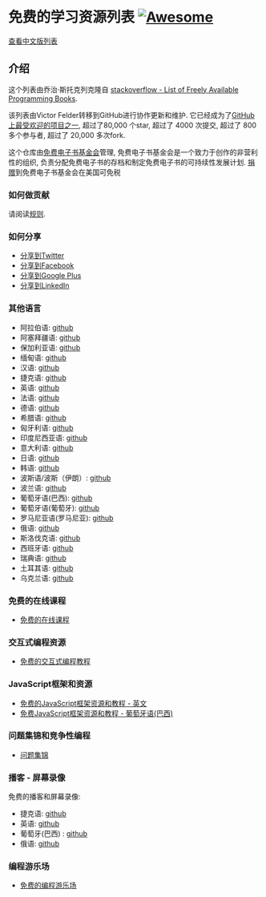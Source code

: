 # 免费的学习资源列表 [![Awesome](https://cdn.rawgit.com/sindresorhus/awesome/d7305f38d29fed78fa85652e3a63e154dd8e8829/media/badge.svg)](https://github.com/sindresorhus/awesome)

[查看中文版列表](/free-programming-books-zh.md)

## 介绍
这个列表由乔治·斯托克列克隆自 [stackoverflow - List of Freely Available Programming Books](http://web.archive.org/web/20130824154208/http://stackoverflow.com/a/392926). 

该列表由Victor Felder转移到GitHub进行协作更新和维护. 它已经成为了[GitHub上最受欢迎的项目之一](https://octoverse.github.com/), 超过了80,000 个star, 超过了 4000 次提交, 超过了 800 多个参与者, 超过了 20,000 多次fork.

这个仓库由[免费电子书基金会](https://ebookfoundation.org)管理, 免费电子书基金会是一个致力于创作的非营利性的组织, 负责分配免费电子书的存档和制定免费电子书的可持续性发展计划. [捐赠](https://ebookfoundation.org/contributions.html)到免费电子书基金会在美国可免税

### 如何做贡献

请阅读[规则](/CONTRIBUTING.md).

### 如何分享
+ [分享到Twitter](http://twitter.com/home?status=https://github.com/EbookFoundation/free-programming-books%0AFree%20Programming%20Books)
+ [分享到Facebook](http://www.facebook.com/sharer/sharer.php?s=100&p[url]=https://github.com/EbookFoundation/free-programming-books&p[images][0]=&p[title]=Free%20Programming%20Books&p[summary]=)
+ [分享到Google Plus](https://plus.google.com/share?url=https://github.com/EbookFoundation/free-programming-books)
+ [分享到LinkedIn](http://www.linkedin.com/shareArticle?mini=true&url=https://github.com/EbookFoundation/free-programming-books&title=Free%20Programming%20Books&summary=&source=)


### 其他语言
+ 阿拉伯语: [github](/free-programming-books-ar.md)
+ 阿塞拜疆语: [github](/free-programming-books-az.md)
+ 保加利亚语: [github](/free-programming-books-bg.md)
+ 缅甸语: [github](/free-programming-books-mm.md)
+ 汉语: [github](/free-programming-books-zh.md)
+ 捷克语: [github](/free-programming-books-cs.md)
+ 英语: [github](/free-programming-books.md)
+ 法语: [github](/free-programming-books-fr.md)
+ 德语: [github](/free-programming-books-de.md)
+ 希腊语: [github](/free-programming-books-gr.md)
+ 匈牙利语: [github](/free-programming-books-hu.md)
+ 印度尼西亚语: [github](/free-programming-books-id.md)
+ 意大利语: [github](/free-programming-books-it.md)
+ 日语: [github](/free-programming-books-ja.md)
+ 韩语: [github](/free-programming-books-ko.md)
+ 波斯语/波斯（伊朗）: [github](/free-programming-books-fa_IR.md)
+ 波兰语: [github](/free-programming-books-pl.md)
+ 葡萄牙语(巴西): [github](/free-programming-books-pt_BR.md)
+ 葡萄牙语(葡萄牙): [github](/free-programming-books-pt_PT.md)
+ 罗马尼亚语(罗马尼亚): [github](/free-programming-books-ro.md)
+ 俄语: [github](/free-programming-books-ru.md)
+ 斯洛伐克语: [github](/free-programming-books-sk.md)
+ 西班牙语: [github](/free-programming-books-es.md)
+ 瑞典语: [github](/free-programming-books-se.md)
+ 土耳其语: [github](/free-programming-books-tr.md)
+ 乌克兰语: [github](/free-programming-books-ua.md)


### 免费的在线课程
+ [免费的在线课程](/free-courses-en.md)


### 交互式编程资源
+ [免费的交互式编程教程](/free-programming-interactive-tutorials-en.md)


### JavaScript框架和资源
+ [免费的JavaScript框架资源和教程 - 英文](/javascript-frameworks-resources.md)
+ [免费JavaScript框架资源和教程 - 葡萄牙语(巴西)](/javascript-frameworks-resources-pt_BR.md)


### 问题集锦和竞争性编程
+ [问题集锦](/problem-sets-competitive-programming.md)


### 播客 - 屏幕录像
免费的播客和屏幕录像:

+ 捷克语: [github](/free-podcasts-screencasts-cs.md)
+ 英语: [github](/free-podcasts-screencasts-en.md)
+ 葡萄牙(巴西) : [github](/free-podcasts-screencasts-pt_BR.md)
+ 俄语: [github](/free-podcasts-screencasts-ru.md)


### 编程游乐场
+ [免费的编程游乐场](/free-programming-playgrounds.md)
